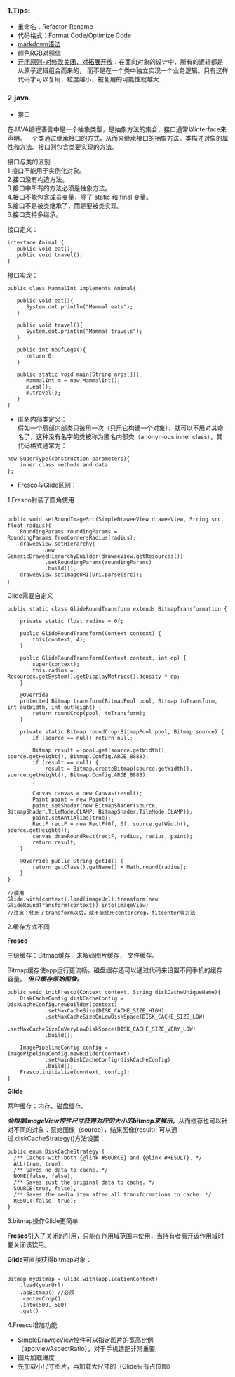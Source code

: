 ### 1.Tips:
* 重命名：Refactor-Rename   
* 代码格式：Format Code/Optimize Code   
* [markdown语法](https://www.cnblogs.com/liugang-vip/p/6337580.html)
* [颜色RGB对照值](http://tool.oschina.net/commons?type=3)
* [开闭原则-对修改关闭，对拓展开放](https://www.cnblogs.com/kuibuqianli/p/9324500.html)：在面向对象的设计中，所有的逻辑都是从原子逻辑组合而来的， 而不是在一个类中独立实现一个业务逻辑。只有这样代码才可以复用，粒度越小，被复用的可能性就越大
### 2.java
* 接口

在JAVA编程语言中是一个抽象类型，是抽象方法的集合，接口通常以interface来声明。一个类通过继承接口的方式，从而来继承接口的抽象方法。类描述对象的属性和方法。接口则包含类要实现的方法。  

接口与类的区别  
1.接口不能用于实例化对象。  
2.接口没有构造方法。  
3.接口中所有的方法必须是抽象方法。  
4.接口不能包含成员变量，除了 static 和 final 变量。  
5.接口不是被类继承了，而是要被类实现。   
6.接口支持多继承。  

接口定义：
```
interface Animal {
   public void eat();
   public void travel();
}
```
接口实现：
```
public class MammalInt implements Animal{
 
   public void eat(){
      System.out.println("Mammal eats");
   }
 
   public void travel(){
      System.out.println("Mammal travels");
   } 
 
   public int noOfLegs(){
      return 0;
   }
 
   public static void main(String args[]){
      MammalInt m = new MammalInt();
      m.eat();
      m.travel();
   }
}
```
* 匿名内部类定义：  
假如一个局部内部类只被用一次（只用它构建一个对象），就可以不用对其命名了，这种没有名字的类被称为匿名内部类（anonymous inner class），其代码格式通常为：
``` 
new SuperType(construction parameters){
    inner class methods and data
}; 
```
* Fresco与Glide区别：

1.Fresco封装了圆角使用
```

public void setRoundImageSrc(SimpleDraweeView draweeView, String src, float radius){
    RoundingParams roundingParams = RoundingParams.fromCornersRadius(radius);
    draweeView.setHierarchy(
            new GenericDraweeHierarchyBuilder(draweeView.getResources())
            .setRoundingParams(roundingParams)
            .build());
    draweeView.setImageURI(Uri.parse(src));
｝
```
Glide需要自定义
```
public static class GlideRoundTransform extends BitmapTransformation {
 
    private static float radius = 0f;
 
    public GlideRoundTransform(Context context) {
        this(context, 4);
    }
 
    public GlideRoundTransform(Context context, int dp) {
        super(context);
        this.radius = Resources.getSystem().getDisplayMetrics().density * dp;
    }
 
    @Override 
    protected Bitmap transform(BitmapPool pool, Bitmap toTransform, int outWidth, int outHeight) {
        return roundCrop(pool, toTransform);
    }
 
    private static Bitmap roundCrop(BitmapPool pool, Bitmap source) {
        if (source == null) return null;
 
        Bitmap result = pool.get(source.getWidth(), source.getHeight(), Bitmap.Config.ARGB_8888);
        if (result == null) {
            result = Bitmap.createBitmap(source.getWidth(), source.getHeight(), Bitmap.Config.ARGB_8888);
        }
 
        Canvas canvas = new Canvas(result);
        Paint paint = new Paint();
        paint.setShader(new BitmapShader(source, BitmapShader.TileMode.CLAMP, BitmapShader.TileMode.CLAMP));
        paint.setAntiAlias(true);
        RectF rectF = new RectF(0f, 0f, source.getWidth(), source.getHeight());
        canvas.drawRoundRect(rectF, radius, radius, paint);
        return result;
    }
 
    @Override public String getId() {
        return getClass().getName() + Math.round(radius);
    }
}
 
//使用
Glide.with(context).load(imageUrl).transform(new GlideRoundTransform(context)).into(imageView)
//注意：使用了transform以后，就不能使用centercrop，fitcenter等方法
```
2.缓存方式不同

**Fresco**

三级缓存：Bitmap缓存，未解码图片缓存， 文件缓存。

Bitmap缓存使app运行更流畅，磁盘缓存还可以通过代码来设置不同手机的缓存容量。
***但只缓存原始图像。***
```
public void initFresco(Context context, String diskCacheUniqueName){
    DiskCacheConfig diskCacheConfig = DiskCacheConfig.newBuilder(context)
            .setMaxCacheSize(DISK_CACHE_SIZE_HIGH)
            .setMaxCacheSizeOnLowDiskSpace(DISK_CACHE_SIZE_LOW)
            .setMaxCacheSizeOnVeryLowDiskSpace(DISK_CACHE_SIZE_VERY_LOW)
            .build();
 
    ImagePipelineConfig config = ImagePipelineConfig.newBuilder(context)
            .setMainDiskCacheConfig(diskCacheConfig)
            .build();
    Fresco.initialize(context, config);
}
```

**Glide**

两种缓存：内存、磁盘缓存。

***会根据ImageView控件尺寸获得对应的大小的bitmap来展示***，从而缓存也可以针对不同的对象：原始图像（source），结果图像(result); 可以通过.diskCacheStrategy()方法设置：
```
public enum DiskCacheStrategy {    
  /** Caches with both {@link #SOURCE} and {@link #RESULT}. */    
  ALL(true, true),    
  /** Saves no data to cache. */    
  NONE(false, false),    
  /** Saves just the original data to cache. */    
  SOURCE(true, false),    
  /** Saves the media item after all transformations to cache. */    
  RESULT(false, true);
}
```

3.bitmap操作Glide更简单

**Fresco**引入了关闭的引用，只能在作用域范围内使用，当持有者离开该作用域时要关闭该饮用。

**Glide**可直接获得bitmap对象：
```

Bitmap myBitmap = Glide.with(applicationContext)  
    .load(yourUrl)  
    .asBitmap() //必须  
    .centerCrop()  
    .into(500, 500)  
    .get() 
```

4.Fresco增加功能
* SimpleDraweeView控件可以指定图片的宽高比例（app:viewAspectRatio），对于手机适配非常重要;
* 图片加载进度
* 先加载小尺寸图片，再加载大尺寸的（Glide只有占位图）



